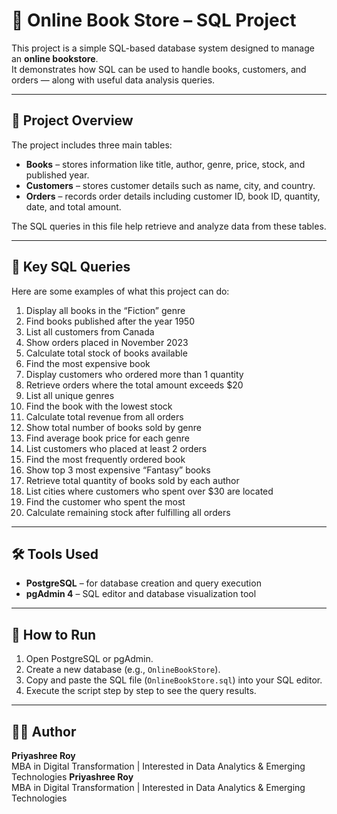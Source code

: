# 🛒 Online Book Store – SQL Project

This project is a simple SQL-based database system designed to manage an **online bookstore**.  
It demonstrates how SQL can be used to handle books, customers, and orders — along with useful data analysis queries.

---

## 📘 Project Overview

The project includes three main tables:
- **Books** – stores information like title, author, genre, price, stock, and published year.
- **Customers** – stores customer details such as name, city, and country.
- **Orders** – records order details including customer ID, book ID, quantity, date, and total amount.

The SQL queries in this file help retrieve and analyze data from these tables.

---

## 🧮 Key SQL Queries

Here are some examples of what this project can do:
1. Display all books in the “Fiction” genre  
2. Find books published after the year 1950  
3. List all customers from Canada  
4. Show orders placed in November 2023  
5. Calculate total stock of books available  
6. Find the most expensive book  
7. Display customers who ordered more than 1 quantity  
8. Retrieve orders where the total amount exceeds $20  
9. List all unique genres  
10. Find the book with the lowest stock  
11. Calculate total revenue from all orders  
12. Show total number of books sold by genre  
13. Find average book price for each genre  
14. List customers who placed at least 2 orders  
15. Find the most frequently ordered book  
16. Show top 3 most expensive “Fantasy” books  
17. Retrieve total quantity of books sold by each author  
18. List cities where customers who spent over $30 are located  
19. Find the customer who spent the most  
20. Calculate remaining stock after fulfilling all orders

---

## 🛠 Tools Used

- **PostgreSQL** – for database creation and query execution  
- **pgAdmin 4** – SQL editor and database visualization tool  

---

## 🚀 How to Run

1. Open PostgreSQL or pgAdmin.  
2. Create a new database (e.g., `OnlineBookStore`).  
3. Copy and paste the SQL file (`OnlineBookStore.sql`) into your SQL editor.  
4. Execute the script step by step to see the query results.

---

## 👩‍💻 Author
**Priyashree Roy**  
MBA in Digital Transformation | Interested in Data Analytics & Emerging Technologies 
**Priyashree Roy**  
MBA in Digital Transformation | Interested in Data Analytics & Emerging Technologies  
